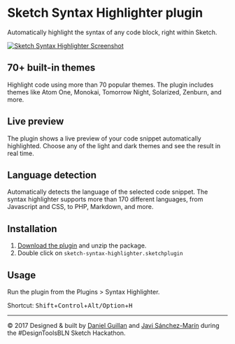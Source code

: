 # Sketch Syntax Highlighter plugin

Automatically highlight the syntax of any code block, right within Sketch.

[![Sketch Syntax Highlighter Screenshot](/../gh-pages/img/sketch-syntax-highlighter-plugin.png)](https://danielguillan.github.io/sketch-syntax-highlighter/)

## 70+ built-in themes

Highlight code using more than 70 popular themes. The plugin includes themes like Atom One, Monokai, Tomorrow Night, Solarized, Zenburn, and more.

## Live  preview

The plugin shows a live preview of your code snippet automatically highlighted. Choose any of the light and dark themes and see the result in real time.

## Language detection

Automatically detects the language of the selected code snippet. The syntax highlighter supports more than 170 different languages, from Javascript and CSS, to PHP, Markdown, and more.

## Installation

1. [Download the plugin](https://github.com/danielguillan/sketch-syntax-highlighter/releases/latest) and unzip the package.
2. Double click on `sketch-syntax-highlighter.sketchplugin`

## Usage

Run the plugin from the Plugins > Syntax Highlighter.

Shortcut: <kbd>Shift</kbd>+<kbd>Control</kbd>+<kbd>Alt/Option</kbd>+<kbd>H</kbd>

---

© 2017 Designed & built by [Daniel Guillan](https://www.twitter.com/danielguillan) and [Javi Sánchez-Marín](https://www.twitter.com/vieron) during the #DesignToolsBLN Sketch Hackathon.
